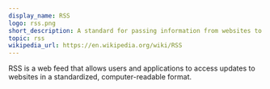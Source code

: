 ```yaml
---
display_name: RSS
logo: rss.png
short_description: A standard for passing information from websites to users and applications.
topic: rss
wikipedia_url: https://en.wikipedia.org/wiki/RSS
---
```

RSS is a web feed that allows users and applications to access updates to websites in a standardized, computer-readable format.
